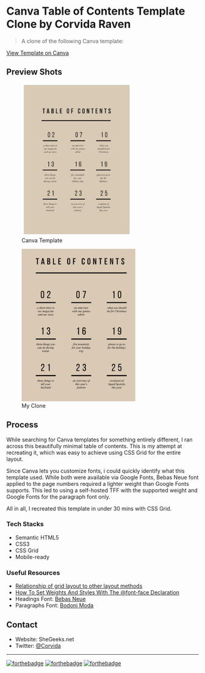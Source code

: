 # Canva Table of Contents Template Clone by Corvida Raven
> A clone of the following Canva template: 

[View Template on Canva](https://www.canva.com/templates/EADaoAIJ6yU-beige-and-black-minimal-general-table-of-contents/)

## Preview Shots

<figure>
<img src="original.jpg" height="400">
<figcaption>Canva Template</figcaption>
</figure> 
<figure><img src="toc-clonepreview.png"  height="400">
<figcaption>My Clone</figcaption>
</figure>

## Process
While searching for Canva templates for something entirely different, I ran across this beautifully minimal table of contents. This is my attempt at recreating it, which was easy to achieve using CSS Grid for the entire layout.

Since Canva lets you customize fonts, i could quickly identify what this template used. While both were available via Google Fonts, Bebas Neue font applied to the page numbers required a lighter weight than Google Fonts supports. This led to using a self-hosted TFF with the supported weight and Google Fonts for the paragraph font only.

All in all, I recreated this template in under 30 mins with CSS Grid.

### Tech Stacks
- Semantic HTML5
- CSS3
- CSS Grid
- Mobile-ready

### Useful Resources
- [Relationship of grid layout to other layout methods](https://developer.mozilla.org/en-US/docs/Web/CSS/CSS_Grid_Layout/Relationship_of_Grid_Layout)
- [How To Set Weights And Styles With The @font-face Declaration](https://www.smashingmagazine.com/2013/02/setting-weights-and-styles-at-font-face-declaration/)
- Headings Font: [Bebas Neue](https://www.fontfabric.com/fonts/bebas-neue/)
- Paragraphs Font: [Bodoni Moda](https://fonts.google.com/specimen/Bodoni+Moda)

## Contact
- Website: SheGeeks.net
- Twitter: [@Corvida](https://www.twitter.com/corvida)

---
[![forthebadge](https://forthebadge.com/images/badges/built-with-love.svg)](https://forthebadge.com) [![forthebadge](https://forthebadge.com/images/badges/validated-html5.svg)](https://forthebadge.com) [![forthebadge](https://forthebadge.com/images/badges/uses-css.svg)](https://forthebadge.com)

